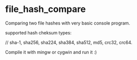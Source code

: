 # file_hash_compare
Comparing  two file hashes with very basic console program.

supported hash cheksum types:

// sha-1, sha256, sha224, sha384, sha512, md5, crc32, crc64.

Compile it with mingw or cygwin and run it :)

